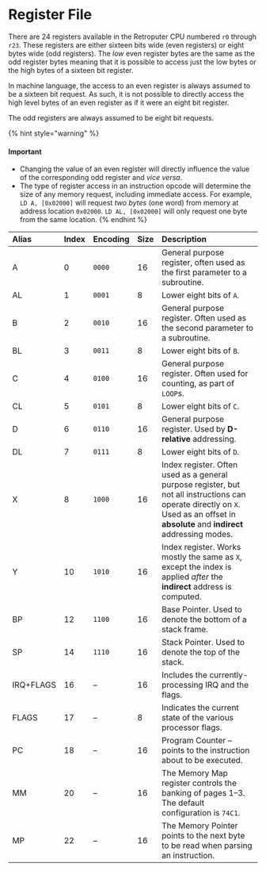 # Register File

There are 24 registers available in the Retroputer CPU numbered `r0` through `r23`. These registers are either sixteen bits wide \(even registers\) or eight bytes wide \(odd registers\). The _low_ even register bytes are the same as the odd register bytes meaning that it is possible to access just the low bytes or the high bytes of a sixteen bit register.

In machine language, the access to an even register is always assumed to be a sixteen bit request. As such, it is not possible to directly access the high level bytes of an even register as if it were an eight bit register.

The odd registers are always assumed to be eight bit requests.

{% hint style="warning" %}
#### **Important**

* Changing the value of an even register will directly influence the value of the corresponding odd register and _vice versa_.
* The type of register access in an instruction opcode will determine the size of any memory request, including immediate access. For example, `LD A, [0x02000]` will request _two bytes_ \(one word\) from memory at address location `0x02000`. `LD AL, [0x02000]` will only request one byte from the same location.
{% endhint %}

| Alias | Index | Encoding | Size | Description |
| :--- | :--- | :--- | :--- | :--- |
| A | 0 | `0000` | 16 | General purpose register, often used as the first parameter to a subroutine. |
| AL | 1 | `0001` | 8 | Lower eight bits of `A`. |
| B | 2 | `0010` | 16 | General purpose register. Often used as the second parameter to a subroutine. |
| BL | 3 | `0011` | 8 | Lower eight bits of `B`. |
| C | 4 | `0100` | 16 | General purpose register. Often used for counting, as part of `LOOP`s. |
| CL | 5 | `0101` | 8 | Lower eight bits of `C`. |
| D | 6 | `0110` | 16 | General purpose register. Used by **D-relative** addressing. |
| DL | 7 | `0111` | 8 | Lower eight bits of `D`. |
| X | 8 | `1000` | 16 | Index register. Often used as a general purpose register, but not all instructions can operate directly on `X`. Used as an offset in **absolute** and **indirect** addressing modes. |
| Y | 10 | `1010` | 16 | Index register. Works mostly the same as `X`, except the index is applied _after_ the **indirect** address is computed. |
| BP | 12 | `1100` | 16 | Base Pointer. Used to denote the bottom of a stack frame. |
| SP | 14 | `1110` | 16 | Stack Pointer. Used to denote the top of the stack. |
| IRQ+FLAGS | 16 | – | 16 | Includes the currently-processing IRQ and the flags. |
| FLAGS | 17 | – | 8 | Indicates the current state of the various processor flags. |
| PC | 18 | – | 16 | Program Counter – points to the instruction about to be executed. |
| MM | 20 | – | 16 | The Memory Map register controls the banking of pages 1–3. The default configuration is `74C1`. |
| MP | 22 | – | 16 | The Memory Pointer points to the next byte to be read when parsing an instruction. |



